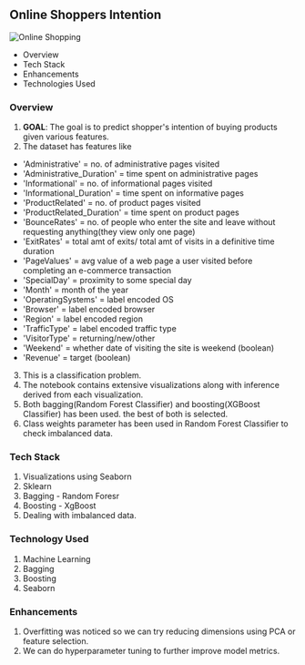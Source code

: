 ## Online Shoppers Intention

![Online Shopping](https://www.weirdworm.com/wp-content/uploads/2020/01/Online-Shopping.jpg)

- Overview
- Tech Stack
- Enhancements
- Technologies Used

### Overview
1. __GOAL__: The goal is to predict shopper's intention of buying products given various features.
2. The dataset has features like 
- 'Administrative' = no. of administrative pages visited
- 'Administrative_Duration' = time spent on administrative pages
- 'Informational' = no. of informational pages visited
- 'Informational_Duration' = time spent on informative pages
- 'ProductRelated' = no. of product pages visited
- 'ProductRelated_Duration' = time spent on product pages
- 'BounceRates' = no. of people who enter the site and leave without requesting anything(they view only one page)
- 'ExitRates' = total amt of exits/ total amt of visits in a definitive time duration
- 'PageValues' = avg value of a web page a user visited before completing an e-commerce transaction
- 'SpecialDay' = proximity to some special day
- 'Month' = month of the year
- 'OperatingSystems' = label encoded OS
- 'Browser' = label encoded browser
- 'Region' = label encoded region
- 'TrafficType' = label encoded traffic type
- 'VisitorType' = returning/new/other
- 'Weekend' = whether date of visiting the site is weekend (boolean)
- 'Revenue' = target (boolean)

3. This is a classification problem.
4. The notebook contains extensive visualizations along with inference derived from each visualization.
5. Both bagging(Random Forest Classifier) and boosting(XGBoost Classifier) has been used. the best of both is selected.
6. Class weights parameter has been used in Random Forest Classifier to check imbalanced data.

### Tech Stack
1. Visualizations using Seaborn
2. Sklearn
3. Bagging - Random Foresr
4. Boosting - XgBoost
5. Dealing with imbalanced data.

### Technology Used
1. Machine Learning
2. Bagging
3. Boosting
4. Seaborn


### Enhancements

1. Overfitting was noticed so we can try reducing dimensions using PCA or feature selection.
2. We can do hyperparameter tuning to further improve model metrics.
